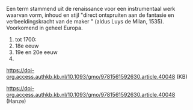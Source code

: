 Een term stammend uit de renaissance voor een instrumentaal werk waarvan vorm, inhoud en stijl "direct ontspruiten aan de fantasie en verbeeldingskracht van de maker " (aldus Luys de Milan, 1535). Voorkomend in geheel Europa.

1. tot 1700:
2. 18e eeuw
3. 19e en 20e eeuw
4. 

https://doi-org.access.authkb.kb.nl/10.1093/gmo/9781561592630.article.40048 (KB)

https://doi-org.access.authkb.kb.nl/10.1093/gmo/9781561592630.article.40048 (Hanze)
